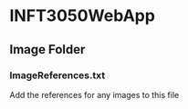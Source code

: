 # INFT3050WebApp
## Image Folder
### ImageReferences.txt
Add the references for any images to this file
